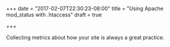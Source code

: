 +++
date = "2017-02-07T22:30:23-08:00"
title = "Using Apache mod_status with .htaccess"
draft = true

+++

Collecting metrics about how your site is always a great practice.

